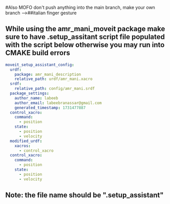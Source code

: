 #Also MOFO don't push anything into the main branch, make your own branch -->##italian finger gesture


## While using the amr_mani_moveit package make sure to have .setup_assitant script file populated with the script below otherwise you may run into CMAKE build errors
~~~yaml
moveit_setup_assistant_config:
  urdf:
    package: amr_mani_description
    relative_path: urdf/amr_mani.xacro
  srdf:
    relative_path: config/amr_mani.srdf
  package_settings:
    author_name: labeeb
    author_email: labeebranassar@gmail.com
    generated_timestamp: 1731477887
  control_xacro:
    command:
      - position
    state:
      - position
      - velocity
  modified_urdf:
    xacros:
      - control_xacro
  control_xacro:
    command:
      - position
    state:
      - position
      - velocity
~~~
## Note: the file name should be ".setup_assistant"
